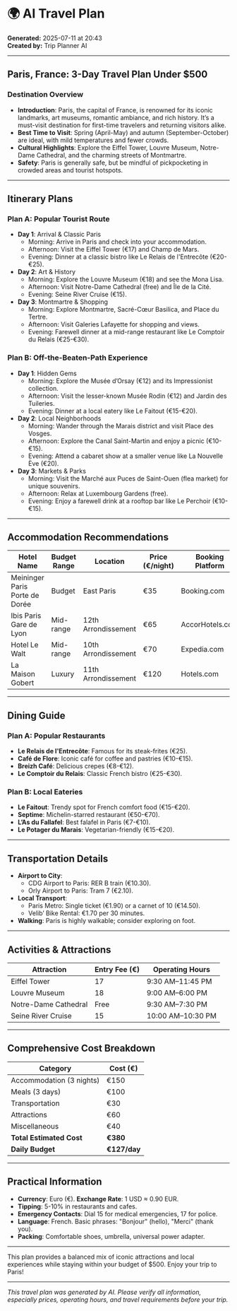 # 🌍 AI Travel Plan

**Generated:** 2025-07-11 at 20:43  
**Created by:** Trip Planner AI

---

## Paris, France: 3-Day Travel Plan Under $500

### Destination Overview
- **Introduction**: Paris, the capital of France, is renowned for its iconic landmarks, art museums, romantic ambiance, and rich history. It’s a must-visit destination for first-time travelers and returning visitors alike.
- **Best Time to Visit**: Spring (April-May) and autumn (September-October) are ideal, with mild temperatures and fewer crowds.
- **Cultural Highlights**: Explore the Eiffel Tower, Louvre Museum, Notre-Dame Cathedral, and the charming streets of Montmartre.
- **Safety**: Paris is generally safe, but be mindful of pickpocketing in crowded areas and tourist hotspots.

---

## Itinerary Plans

### Plan A: Popular Tourist Route
- **Day 1**: Arrival & Classic Paris
  - Morning: Arrive in Paris and check into your accommodation.
  - Afternoon: Visit the Eiffel Tower (€17) and Champ de Mars.
  - Evening: Dinner at a classic bistro like Le Relais de l'Entrecôte (€20-€25).
- **Day 2**: Art & History
  - Morning: Explore the Louvre Museum (€18) and see the Mona Lisa.
  - Afternoon: Visit Notre-Dame Cathedral (free) and Île de la Cité.
  - Evening: Seine River Cruise (€15).
- **Day 3**: Montmartre & Shopping
  - Morning: Explore Montmartre, Sacré-Cœur Basilica, and Place du Tertre.
  - Afternoon: Visit Galeries Lafayette for shopping and views.
  - Evening: Farewell dinner at a mid-range restaurant like Le Comptoir du Relais (€25-€30).

### Plan B: Off-the-Beaten-Path Experience
- **Day 1**: Hidden Gems
  - Morning: Explore the Musée d’Orsay (€12) and its Impressionist collection.
  - Afternoon: Visit the lesser-known Musée Rodin (€12) and Jardin des Tuileries.
  - Evening: Dinner at a local eatery like Le Faitout (€15-€20).
- **Day 2**: Local Neighborhoods
  - Morning: Wander through the Marais district and visit Place des Vosges.
  - Afternoon: Explore the Canal Saint-Martin and enjoy a picnic (€10-€15).
  - Evening: Attend a cabaret show at a smaller venue like La Nouvelle Ève (€20).
- **Day 3**: Markets & Parks
  - Morning: Visit the Marché aux Puces de Saint-Ouen (flea market) for unique souvenirs.
  - Afternoon: Relax at Luxembourg Gardens (free).
  - Evening: Enjoy a farewell drink at a rooftop bar like Le Perchoir (€10-€15).

---

## Accommodation Recommendations
| Hotel Name              | Budget Range | Location                     | Price (€/night) | Booking Platform |
|--------------------------|-------------|------------------------------|-----------------|-----------------|
| Meininger Paris Porte de Dorée | Budget     | East Paris                   | €35            | Booking.com     |
| Ibis Paris Gare de Lyon  | Mid-range   | 12th Arrondissement          | €65            | AccorHotels.com |
| Hotel Le Walt            | Mid-range   | 10th Arrondissement          | €70            | Expedia.com     |
| La Maison Gobert        | Luxury      | 11th Arrondissement          | €120           | Hotels.com      |

---

## Dining Guide

### Plan A: Popular Restaurants
- **Le Relais de l'Entrecôte**: Famous for its steak-frites (€25).
- **Café de Flore**: Iconic café for coffee and pastries (€10-€15).
- **Breizh Café**: Delicious crepes (€8-€12).
- **Le Comptoir du Relais**: Classic French bistro (€25-€30).

### Plan B: Local Eateries
- **Le Faitout**: Trendy spot for French comfort food (€15-€20).
- **Septime**: Michelin-starred restaurant (€50-€70).
- **L’As du Fallafel**: Best falafel in Paris (€7-€10).
- **Le Potager du Marais**: Vegetarian-friendly (€15-€20).

---

## Transportation Details
- **Airport to City**:
  - CDG Airport to Paris: RER B train (€10.30).
  - Orly Airport to Paris: Tram 7 (€2.10).
- **Local Transport**:
  - Paris Metro: Single ticket (€1.90) or a carnet of 10 (€14.50).
  - Velib’ Bike Rental: €1.70 per 30 minutes.
- **Walking**: Paris is highly walkable; consider exploring on foot.

---

## Activities & Attractions
| Attraction               | Entry Fee (€) | Operating Hours       |
|--------------------------|---------------|-----------------------|
| Eiffel Tower             | 17            | 9:30 AM–11:45 PM     |
| Louvre Museum           | 18            | 9:00 AM–6:00 PM      |
| Notre-Dame Cathedral     | Free          | 9:30 AM–7:30 PM      |
| Seine River Cruise       | 15            | 10:00 AM–10:30 PM    |

---

## Comprehensive Cost Breakdown
| Category                | Cost (€)       |
|--------------------------|---------------|
| Accommodation (3 nights)| €150          |
| Meals (3 days)          | €100          |
| Transportation           | €30           |
| Attractions             | €60           |
| Miscellaneous           | €40           |
| **Total Estimated Cost**| **€380**      |
| **Daily Budget**        | **€127/day**  |

---

## Practical Information
- **Currency**: Euro (€). **Exchange Rate**: 1 USD ≈ 0.90 EUR.
- **Tipping**: 5-10% in restaurants and cafes.
- **Emergency Contacts**: Dial 15 for medical emergencies, 17 for police.
- **Language**: French. Basic phrases: "Bonjour" (hello), "Merci" (thank you).
- **Packing**: Comfortable shoes, umbrella, universal power adapter.

---

This plan provides a balanced mix of iconic attractions and local experiences while staying within your budget of $500. Enjoy your trip to Paris!

---

*This travel plan was generated by AI. Please verify all information, especially prices, operating hours, and travel requirements before your trip.*
